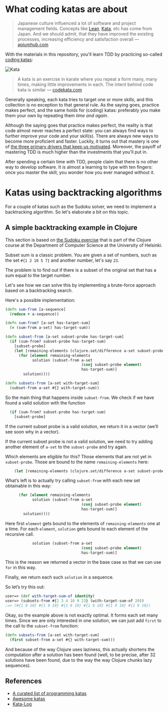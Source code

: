 
# What coding katas are about

> Japanese culture influenced a lot of software and project management fields. 
> Concepts like [Lean](https://apiumhub.com/?p=55302), [Kata](https://apiumhub.com/?p=4044), etc 
> has come from Japan. And we should admit, that they have improved the existing processes, 
> increasing efficiency and satisfaction overall &#8212; [apiumhub.com](https://apiumhub.com/tech-blog-barcelona/code-kata/)

With the materials in this repository, you'll learn TDD by practicing 
so-called [coding katas](https://apiumhub.com/tech-blog-barcelona/code-kata/):

![Kata](https://github.com/zhendrikse/tdd/blob/master/assets/kata.png)

> A kata is an exercise in karate where you repeat a form many, many times, making little improvements in each. 
> The intent behind code kata is similar &#8212; [codekata.com](http://codekata.com/) 

Generally speaking, each kata tries to target one or more skills, 
and this collection is no exception to that general rule. As the saying goes, 
practice makes perfect, and the same holds for (coding) katas: preferably 
you make them your own by repeating them _time and again_.

Although the saying goes that practice makes perfect, the reality is 
that code almost never reaches a perfect state: you can always find ways to 
further improve your code and your skill(s). There are always new ways to become 
more proficient and faster. Luckily, it turns out that mastery is one of
[the three primary drivers that keep us motivated](https://www.youtube.com/watch?v=u6XAPnuFjJc). 
Moreover, the payoff of mastering TDD is much higher than the investments that you'll put in. 

After spending a certain time with TDD, people claim that there is no 
other way to develop software. It is almost a learning to type with ten 
fingers: once you master the skill, you wonder how you ever managed without it.

# Katas using backtracking algorithms

For a couple of katas such as the Sudoku solver, we need to implement a backtracking algorithm.
So let's elaborate a bit on this topic.

## A simple backtracking example in Clojure

This section is based on 
[the Sudoku exercise](http://iloveponies.github.io/120-hour-epic-sax-marathon/sudoku.html)
that is part of the Clojure course at the Department of Computer Science at the 
University of Helsinki.

Subset sum is a classic problem. You are given a set of numbers, 
such as the set `#{1 2 10 5 7}` and another number, let's say `23`.

The problem is to find out if there is a subset of the original set that has a sum equal to the target number.

Let's see how we can solve this by implementing a brute-force approach based on a backtracking search.

Here's a possible implementation:

```clojure
(defn sum-from [a-sequence]
  (reduce + a-sequence))

(defn sum-from? [a-set has-target-sum]
  (= (sum-from a-set) has-target-sum))

(defn subset-from [a-set subset-probe has-target-sum]
  (if (sum-from? subset-probe has-target-sum)
    [subset-probe]
    (let [remaining-elements (clojure.set/difference a-set subset-probe)]
      (for [element remaining-elements
            solution (subset-from a-set
                                  (conj subset-probe element)
                                  has-target-sum)]
        solution))))

(defn subsets-from [a-set with-target-sum]
  (subset-from a-set #{} with-target-sum))
```

So the main thing that happens inside `subset-from`. 
We check if we have found a valid solution with the function

```clojure
  (if (sum-from? subset-probe has-target-sum)
    [subset-probe]
```

If the current subset probe is a valid solution, 
we return it in a vector (we’ll see soon why in a vector). 

If the current subset probe is not a valid solution, 
we need to try adding another element of `a-set` to the 
`subset-probe` and try again. 

Which elements are eligible for this? 
Those elements that are not yet in `subset-probe`. 
Those are bound to the name `remaining-elements` here:

```clojure
    (let [remaining-elements (clojure.set/difference a-set subset-probe)]
```

What’s left is to actually try calling `subset-from` with each 
new set obtainable in this way:

```clojure
      (for [element remaining-elements
            solution (subset-from a-set
                                  (conj subset-probe element)
                                  has-target-sum)]
        solution))))
```

Here first `element` gets bound to the elements of `remaining-elements` one at a time.
For each `element`, `solution` gets bound to each element of the recursive call.

```clojure
            solution (subset-from a-set
                                  (conj subset-probe element)
                                  has-target-sum)]
```

This is the reason we returned a vector in the base case so 
that we can use `for` in this way. 

Finally, we return each such `solution` in a sequence.

So let’s try this out:

```clojure
user=> (def with-target-sum-of identity)
user=> (subsets-from #{1 3 4 10 9 23} (with-target-sum-of 20))
;=> (#{1 9 10} #{1 9 10} #{1 9 10} #{1 9 10} #{1 9 10} #{1 9 10})
```

Okay, so the example above is not exactly optimal. 
It forms each set many times. 
Since we are only interested in one solution, 
we can just add `first` to the call to
the `subset-from` function:

```clojure
(defn subsets-from [a-set with-target-sum]
  (first subset-from a-set #{} with-target-sum)))
```

And because of the way Clojure uses laziness, 
this actually shortens the computation after a solution has been found 
(well, to be precise, after 32 solutions have been found, due to the way 
the way Clojure chunks lazy sequences).

## References

- [A curated list of programming katas](https://hackmd.io/@pierodibello/A-curated-list-of-programming-kata#A-curated-list-of-programming-kata)
- [Awesome katas](https://github.com/gamontal/awesome-katas#readme)
- [Kata-Log](https://kata-log.rocks/)
